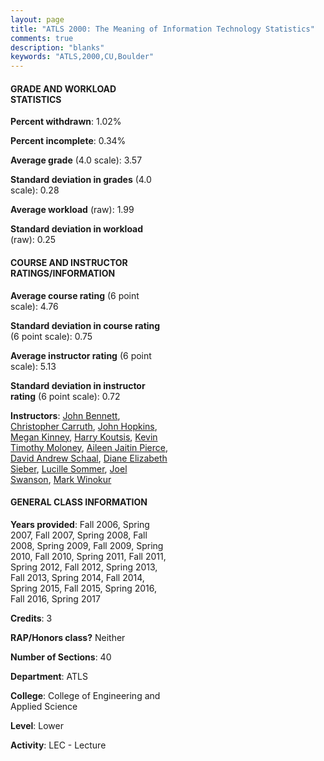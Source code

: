 ```yaml
---
layout: page
title: "ATLS 2000: The Meaning of Information Technology Statistics"
comments: true
description: "blanks"
keywords: "ATLS,2000,CU,Boulder"
---
```

<head>
<script src="https://ajax.googleapis.com/ajax/libs/jquery/2.1.3/jquery.min.js"></script>
<script src="https://dl.dropboxusercontent.com/s/pc42nxpaw1ea4o9/highcharts.js?dl=0"></script>
<!-- <script src="../assets/js/highcharts.js"></script> -->
<style type="text/css">@font-face {
	font-family: "Bebas Neue";
	src: url(https://www.filehosting.org/file/details/544349/BebasNeue Regular.otf) format("opentype");
	}
	h1.Bebas { 
		font-family: "Bebas Neue", Verdana, Tahoma;
	}
</style>
</head>
<body>
	<div id="container" style="float: right; width: 45%; height: 88%; margin-left: 2.5%; margin-right: 2.5%;"></div>
	<script language="JavaScript">
		$(document).ready(function() {
		var chart = {type: 'column'};
		var title = {text: 'Grade Distribution'};
		var xAxis = {categories: ['A','B','C','D','F'],crosshair: true};
		var yAxis = {min: 0,title: {text: 'Percentage'}};
		var tooltip = {headerFormat: '<center><b><span style="font-size:20px">{point.key}</span></b></center>',
		               pointFormat: '<td style="padding:0"><b>{point.y:.1f}%</b></td>',
		               footerFormat: '</table>',shared: true,useHTML: true};
		var plotOptions = {column: {pointPadding: 0.0,borderWidth: 0}};  
		var credits = {enabled: false};var series= [{name: 'Percent',data: [68.22,25.63,4.58,0.95,0.62,]}];
		var json = {};
		json.chart = chart;
		json.title = title;
		json.tooltip = tooltip;
		json.xAxis = xAxis;
		json.yAxis = yAxis;  
		json.series = series;
		json.plotOptions = plotOptions;  
		json.credits = credits;
		$('#container').highcharts(json);
	});
	</script>
</body>
			   
#### GRADE AND WORKLOAD STATISTICS

**Percent withdrawn**: 1.02%

**Percent incomplete**: 0.34%

**Average grade** (4.0 scale): 3.57

**Standard deviation in grades** (4.0 scale): 0.28

**Average workload** (raw): 1.99

**Standard deviation in workload** (raw): 0.25

#### COURSE AND INSTRUCTOR RATINGS/INFORMATION

**Average course rating** (6 point scale): 4.76

**Standard deviation in course rating** (6 point scale): 0.75

**Average instructor rating** (6 point scale): 5.13

**Standard deviation in instructor rating** (6 point scale): 0.72

**Instructors**: <a href='../../instructors/John_Bennett'>John Bennett</a>, <a href='../../instructors/Christopher_Carruth'>Christopher Carruth</a>, <a href='../../instructors/John_Hopkins'>John Hopkins</a>, <a href='../../instructors/Megan_Kinney'>Megan Kinney</a>, <a href='../../instructors/Harry_Koutsis'>Harry Koutsis</a>, <a href='../../instructors/Kevin_Timothy_Moloney'>Kevin Timothy Moloney</a>, <a href='../../instructors/Aileen_Jaitin_Pierce'>Aileen Jaitin Pierce</a>, <a href='../../instructors/David_Andrew_Schaal'>David Andrew Schaal</a>, <a href='../../instructors/Diane_Elizabeth_Sieber'>Diane Elizabeth Sieber</a>, <a href='../../instructors/Lucille_Sommer'>Lucille Sommer</a>, <a href='../../instructors/Joel_Swanson'>Joel Swanson</a>, <a href='../../instructors/Mark_Winokur'>Mark Winokur</a>

#### GENERAL CLASS INFORMATION

**Years provided**: Fall 2006, Spring 2007, Fall 2007, Spring 2008, Fall 2008, Spring 2009, Fall 2009, Spring 2010, Fall 2010, Spring 2011, Fall 2011, Spring 2012, Fall 2012, Spring 2013, Fall 2013, Spring 2014, Fall 2014, Spring 2015, Fall 2015, Spring 2016, Fall 2016, Spring 2017

**Credits**: 3

**RAP/Honors class?** Neither

**Number of Sections**: 40

**Department**: ATLS

**College**: College of Engineering and Applied Science

**Level**: Lower

**Activity**: LEC - Lecture
